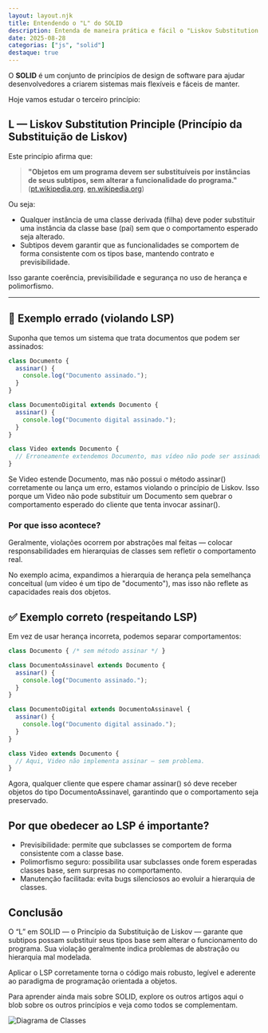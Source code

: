 ```yaml
---
layout: layout.njk
title: Entendendo o "L" do SOLID
description: Entenda de maneira prática e fácil o "Liskov Substitution Principle"
date: 2025-08-28
categorias: ["js", "solid"]
destaque: true
---
```



O **SOLID** é um conjunto de princípios de design de software para ajudar desenvolvedores a criarem sistemas mais flexíveis e fáceis de manter.  

Hoje vamos estudar o terceiro princípio:

## L — Liskov Substitution Principle (Princípio da Substituição de Liskov)

Este princípio afirma que:

> **"Objetos em um programa devem ser substituíveis por instâncias de seus subtipos, sem alterar a funcionalidade do programa."**  
> ([pt.wikipedia.org](https://pt.wikipedia.org/wiki/SOLID), [en.wikipedia.org](https://en.wikipedia.org/wiki/SOLID))

Ou seja:

- Qualquer instância de uma classe derivada (filha) deve poder substituir uma instância da classe base (pai) sem que o comportamento esperado seja alterado.
- Subtipos devem garantir que as funcionalidades se comportem de forma consistente com os tipos base, mantendo contrato e previsibilidade.

Isso garante coerência, previsibilidade e segurança no uso de herança e polimorfismo.

---

## 🚫 Exemplo errado (violando LSP)

Suponha que temos um sistema que trata documentos que podem ser assinados:

```js
class Documento {
  assinar() {
    console.log("Documento assinado.");
  }
}

class DocumentoDigital extends Documento {
  assinar() {
    console.log("Documento digital assinado.");
  }
}

class Video extends Documento {
  // Erroneamente extendemos Documento, mas vídeo não pode ser assinado.
}
```

Se Video estende Documento, mas não possui o método assinar() corretamente ou lança um erro, estamos violando o princípio de Liskov.
Isso porque um Video não pode substituir um Documento sem quebrar o comportamento esperado do cliente que tenta invocar assinar().

### Por que isso acontece?

Geralmente, violações ocorrem por abstrações mal feitas — colocar responsabilidades em hierarquias de classes sem refletir o comportamento real.

No exemplo acima, expandimos a hierarquia de herança pela semelhança conceitual (um vídeo é um tipo de "documento"), mas isso não reflete as capacidades reais dos objetos.

## ✅ Exemplo correto (respeitando LSP)

Em vez de usar herança incorreta, podemos separar comportamentos:

```js
class Documento { /* sem método assinar */ }

class DocumentoAssinavel extends Documento {
  assinar() {
    console.log("Documento assinado.");
  }
}

class DocumentoDigital extends DocumentoAssinavel {
  assinar() {
    console.log("Documento digital assinado.");
  }
}

class Video extends Documento {
  // Aqui, Video não implementa assinar — sem problema.
}
```

Agora, qualquer cliente que espere chamar assinar() só deve receber objetos do tipo DocumentoAssinavel, garantindo que o comportamento seja preservado.

## Por que obedecer ao LSP é importante?

- Previsibilidade: permite que subclasses se comportem de forma consistente com a classe base.
- Polimorfismo seguro: possibilita usar subclasses onde forem esperadas classes base, sem surpresas no comportamento.
- Manutenção facilitada: evita bugs silenciosos ao evoluir a hierarquia de classes.

## Conclusão

O “L” em SOLID — o Princípio da Substituição de Liskov — garante que subtipos possam substituir seus tipos base sem alterar o funcionamento do programa.
Sua violação geralmente indica problemas de abstração ou hierarquia mal modelada.

Aplicar o LSP corretamente torna o código mais robusto, legível e aderente ao paradigma de programação orientada a objetos.

Para aprender ainda mais sobre SOLID, explore os outros artigos aqui o blob sobre os outros princípios e veja como todos se complementam.

![Diagrama de Classes](../../public/img/diagrama-classes-solid-l.png "Diagrama de Classes")